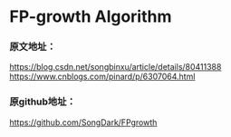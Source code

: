 # FP-growth Algorithm
### 原文地址：
https://blog.csdn.net/songbinxu/article/details/80411388
https://www.cnblogs.com/pinard/p/6307064.html
### 原github地址：
https://github.com/SongDark/FPgrowth
